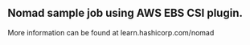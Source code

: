 ## Nomad sample job using AWS EBS CSI plugin.

More information can be found at learn.hashicorp.com/nomad
